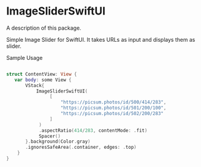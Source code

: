 # ImageSliderSwiftUI

A description of this package.

Simple Image Slider for SwiftUI. It takes URLs as input and displays them as slider.

Sample Usage 

```swift

struct ContentView: View {
   var body: some View {
       VStack{
           ImageSliderSwiftUI(
                [   
                    "https://picsum.photos/id/500/414/283",
                    "https://picsum.photos/id/501/200/100",
                    "https://picsum.photos/id/502/200/283"
                ]
            )
            .aspectRatio(414/283, contentMode: .fit)
            Spacer()
       }.background(Color.gray)
       .ignoresSafeArea(.container, edges: .top)
    }
}

```

